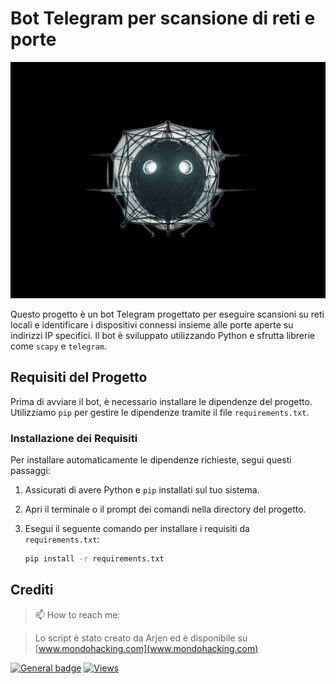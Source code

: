 # Bot Telegram per scansione di reti e porte
[![Banner](banner.jpg)](https://github.com/arjeeeen/Scan-porte/banner.jpg)

Questo progetto è un bot Telegram progettato per eseguire scansioni su reti locali e identificare i dispositivi connessi insieme alle porte aperte su indirizzi IP specifici. Il bot è sviluppato utilizzando Python e sfrutta librerie come `scapy` e `telegram`.

## Requisiti del Progetto

Prima di avviare il bot, è necessario installare le dipendenze del progetto. Utilizziamo `pip` per gestire le dipendenze tramite il file `requirements.txt`.

### Installazione dei Requisiti

Per installare automaticamente le dipendenze richieste, segui questi passaggi:

1. Assicurati di avere Python e `pip` installati sul tuo sistema.
2. Apri il terminale o il prompt dei comandi nella directory del progetto.
3. Esegui il seguente comando per installare i requisiti da `requirements.txt`:

   ```bash
   pip install -r requirements.txt

## Crediti

> 📫 How to reach me:

> Lo script è stato creato da Arjen ed è disponibile su [www.mondohacking.com](www.mondohacking.com)

[![General badge](https://img.shields.io/badge/LinkedIn-0077B5?style=for-the-badge&logo=linkedin&logoColor=white)](https://www.linkedin.com/in/arjen-van-zwam-aa0b93288/)
[![Views](https://komarev.com/ghpvc/?username=arjeeeen&label=Repository+Views)](https://github.com/arjeeeen/Scan-porte)

